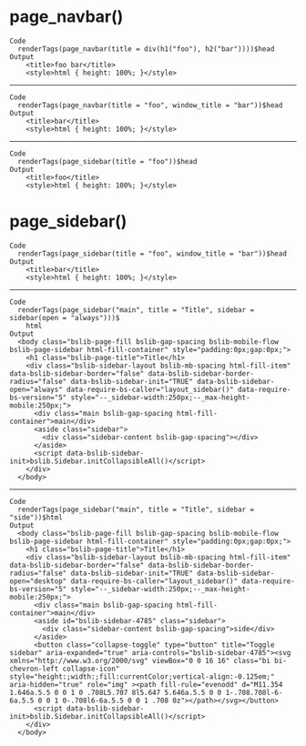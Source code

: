 # page_navbar()

    Code
      renderTags(page_navbar(title = div(h1("foo"), h2("bar"))))$head
    Output
        <title>foo bar</title>
        <style>html { height: 100%; }</style>

---

    Code
      renderTags(page_navbar(title = "foo", window_title = "bar"))$head
    Output
        <title>bar</title>
        <style>html { height: 100%; }</style>

---

    Code
      renderTags(page_sidebar(title = "foo"))$head
    Output
        <title>foo</title>
        <style>html { height: 100%; }</style>

# page_sidebar()

    Code
      renderTags(page_sidebar(title = "foo", window_title = "bar"))$head
    Output
        <title>bar</title>
        <style>html { height: 100%; }</style>

---

    Code
      renderTags(page_sidebar("main", title = "Title", sidebar = sidebar(open = "always")))$
        html
    Output
      <body class="bslib-page-fill bslib-gap-spacing bslib-mobile-flow bslib-page-sidebar html-fill-container" style="padding:0px;gap:0px;">
        <h1 class="bslib-page-title">Title</h1>
        <div class="bslib-sidebar-layout bslib-mb-spacing html-fill-item" data-bslib-sidebar-border="false" data-bslib-sidebar-border-radius="false" data-bslib-sidebar-init="TRUE" data-bslib-sidebar-open="always" data-require-bs-caller="layout_sidebar()" data-require-bs-version="5" style="--_sidebar-width:250px;--_max-height-mobile:250px;">
          <div class="main bslib-gap-spacing html-fill-container">main</div>
          <aside class="sidebar">
            <div class="sidebar-content bslib-gap-spacing"></div>
          </aside>
          <script data-bslib-sidebar-init>bslib.Sidebar.initCollapsibleAll()</script>
        </div>
      </body>

---

    Code
      renderTags(page_sidebar("main", title = "Title", sidebar = "side"))$html
    Output
      <body class="bslib-page-fill bslib-gap-spacing bslib-mobile-flow bslib-page-sidebar html-fill-container" style="padding:0px;gap:0px;">
        <h1 class="bslib-page-title">Title</h1>
        <div class="bslib-sidebar-layout bslib-mb-spacing html-fill-item" data-bslib-sidebar-border="false" data-bslib-sidebar-border-radius="false" data-bslib-sidebar-init="TRUE" data-bslib-sidebar-open="desktop" data-require-bs-caller="layout_sidebar()" data-require-bs-version="5" style="--_sidebar-width:250px;--_max-height-mobile:250px;">
          <div class="main bslib-gap-spacing html-fill-container">main</div>
          <aside id="bslib-sidebar-4785" class="sidebar">
            <div class="sidebar-content bslib-gap-spacing">side</div>
          </aside>
          <button class="collapse-toggle" type="button" title="Toggle sidebar" aria-expanded="true" aria-controls="bslib-sidebar-4785"><svg xmlns="http://www.w3.org/2000/svg" viewBox="0 0 16 16" class="bi bi-chevron-left collapse-icon" style="height:;width:;fill:currentColor;vertical-align:-0.125em;" aria-hidden="true" role="img" ><path fill-rule="evenodd" d="M11.354 1.646a.5.5 0 0 1 0 .708L5.707 8l5.647 5.646a.5.5 0 0 1-.708.708l-6-6a.5.5 0 0 1 0-.708l6-6a.5.5 0 0 1 .708 0z"></path></svg></button>
          <script data-bslib-sidebar-init>bslib.Sidebar.initCollapsibleAll()</script>
        </div>
      </body>

